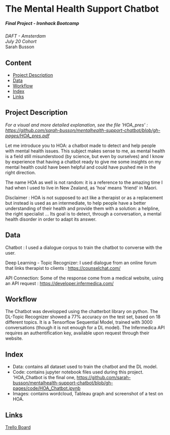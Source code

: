 # The Mental Health Support Chatbot

##### *Final Project - Ironhack Bootcamp*

*DAFT - Amsterdam*  
*July 20 Cohort*  
Sarah Busson  

## Content

- [Project Description](#project-description)
- [Data](#data)
- [Workflow](#workflow)
- [Index](#index)
- [Links](#Links)

## Project Description

*For a visual and more detailed explanation, see the file 'HOA_pres' : https://github.com/sarah-busson/mentalhealth-support-chatbot/blob/gh-pages/HOA_pres.pdf*  

Let me introduce you to HOA: a chatbot made to detect and help people with mental health issues.
This subject makes sense to me, as mental health is a field still misunderstood (by science, but even by ourselves) and I know by experience that having a chatbot ready to give me some insights on my mental health could have been helpful and could have pushed me in the right direction.

The name HOA as well is not random: it is a reference to the amazing time I had when I used to live in New Zealand, as 'hoa' means 'friend' in Maori.

Disclaimer : HOA is not supposed to act like a therapist or as a replacement but instead is used as an intermediate, to help people have a better understanding of their health and provide them with a solution: a helpline, the right specialist ...
Its goal is to detect, through a conversation, a mental health disorder in order to adapt its answer.

## Data

Chatbot :
I used a dialogue corpus to train the chatbot to converse with the user.

Deep Learning - Topic Recognizer:
I used dialogue from an online forum that links therapist to clients : https://counselchat.com/

API Connection:
Some of the response come from a medical website, using an API request : https://developer.infermedica.com/

## Workflow

The Chatbot was developped using the chatterbot library on python.
The DL-Topic Recognizer showed a 77% accuracy on the test set, based on 18 different topics. It is a Tensorflow Sequential Model, trained with 3000 conversations (though it is not enough for a DL model).
The Infermedica API requires an authentification key, available upon request through their website.

## Index

- Data: contains all dataset used to train the chatbot and the DL model.
- Code: contains jupyter notebook files used during this project. 'HOA_Chatbot is the final one, https://github.com/sarah-busson/mentalhealth-support-chatbot/blob/gh-pages/code/HOA_Chatbot.ipynb
- Images: contains wordcloud, Tableau graph and screenshot of a test on HOA.

## Links

[Trello Board](https://trello.com/b/RLEPS6Ge/ironhack-final-project)
